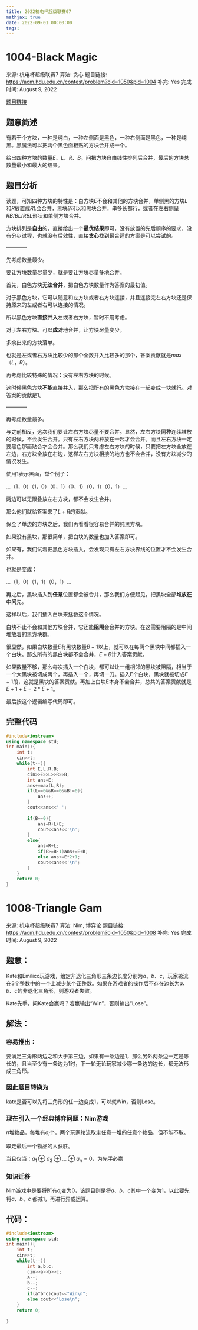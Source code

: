 ```yaml
---
title: 2022杭电杯超级联赛07
mathjax: true
date: 2022-09-01 00:00:00
tags:
---
```

# 1004-Black Magic

来源: 杭电杯超级联赛7
算法: 贪心
题目链接: https://acm.hdu.edu.cn/contest/problem?cid=1050&pid=1004
补完: Yes
完成时间: August 9, 2022

[题目链接](https://acm.hdu.edu.cn/contest/problem?cid=1050&pid=1004)

## 题意简述

有若干个方块，一种是纯白，一种左侧面是黑色，一种右侧面是黑色，一种是纯黑。黑魔法可以把两个黑色面相贴的方块合并成一个。

给出四种方块的数量$E、L、R、B$。问把方块自由线性排列后合并，最后的方块总数量最小和最大的结果。

## 题目分析

读题，可知四种方块的特性是：白方块$E$不会和其他的方块合并，单侧黑的方块$L$和$R$放置成$RL$会合并，黑块$B$可以和黑块合并，串多长都行，或者在左右侧呈$RB/BL/RBL$形状和单侧方块合并。

方块排列是**自由**的，直接给出一个**最优结果**即可，没有放置的先后顺序的要求，没有分步过程，也就没有后效性，直接**贪心**找到最合适的方案是可以尝试的。

————

先考虑数量最少。

要让方块数量尽量少，就是要让方块尽量多地合并。

首先，白色方块**无法合并**，把白色方块数量作为答案的最初值。

对于黑色方块，它可以随意和左方块或者右方块连接，并且连接完左右方块还是保持原来的左或者右可以连接的情况。

所以黑色方块**直接并入**左或者右方块，暂时不用考虑。

对于左右方块。可以**成对**地合并，让方块尽量变少。

多余出来的方块落单。

也就是左或者右方块比较少的那个全数并入比较多的那个，答案贡献就是$max（L，R）$。

再考虑比较特殊的情况：没有左右方块的时候。

这时候黑色方块**不能**直接并入，那么把所有的黑色方块接在一起变成一块就行。对答案的贡献是$1$。

————

再考虑数量最多。

与之前相反，这次我们要让左右方块尽量不要合并。显然，左右方块**同种**连续堆放的时候，不会发生合并。只有左右方块两种放在一起才会合并。而且左右方块一定要黑色那面贴合才会合并。那么我们只考虑左右方块的时候，只要把左方块全放在左边，右方块全放在右边，这样左右方块相接的地方也不会合并，没有方块减少的情况发生。

使用1表示黑面，举个例子：

…（1，0）（1，0）（0，1）（0，1）（0，1）（0，1）…

两边可以无限叠放左右方块，都不会发生合并。

那么他们就给答案来了$L+R$的贡献。

保全了单边的方块之后，我们再看看很容易合并的纯黑方块。

如果没有黑块，那很简单，把白块的数量也加入答案即可。

如果有，我们试着把黑色方块插入，会发现只有左右方块界线的位置才不会发生合并。

也就是变成：

…（1，0）（1，1）（0，1）…

再之后，黑块插入到**任意**位置都会被合并，那么我们方便起见，把黑块全部**堆放在中间**先。

这样以后，我们插入白块来拯救这个情况。

白块不止不会和其他方块合并，它还能**阻隔**会合并的方块。在这需要阻隔的是中间堆放着的黑方块群。

很显然，如果白块数量$E$有黑块数量$B-1$以上，就可以在每两个黑块中间都插入一个白块。那么所有的黑白块都不会合并，$E+B$计入答案贡献。

如果数量不够，那么每次插入一个白块，都可以让一组相邻的黑块被阻隔，相当于一个大黑块被切成两个，再插入一个，再切一刀。插入E个白块，黑块就被切成$E+1$段，这就是黑块的答案贡献。再加上白块E本身不会合并，总共的答案贡献就是$E+1+E=2*E+1$。

最后按这个逻辑编写代码即可。

## 完整代码

```cpp
#include<iostream>
using namespace std;
int main(){
	int t;
	cin>>t;
	while(t--){
		int E,L,R,B;
		cin>>E>>L>>R>>B;
		int ans=E;
		ans+=max(L,R);
		if(L==0&&R==0&&B!=0){
			ans++;
		}
		cout<<ans<<' ';
		
		if(B==0){
			ans=R+L+E;
			cout<<ans<<'\n';
		}
		else{
			ans=R+L;
			if(E>=B-1)ans+=E+B;
			else ans+=E*2+1;
			cout<<ans<<'\n';
		}
	}
	return 0;
}
```
# 1008-Triangle Gam

来源: 杭电杯超级联赛7
算法: Nim, 博弈论
题目链接: https://acm.hdu.edu.cn/contest/problem?cid=1050&pid=1008
补完: Yes
完成时间: August 9, 2022

## 题意：

Kate和Emilico玩游戏，给定非退化三角形三条边长度分别为$a、b、c$，玩家轮流在$3$个整数中的一个上减少某个正整数。如果在游戏者的操作后不存在边长为$a、b、c$的非退化三角形，则游戏者失败。

Kate先手，问Kate会赢吗？若赢输出“Win”，否则输出“Lose”。

## 解法：

### 容易推出：

要满足三角形两边之和大于第三边，如果有一条边是1，那么另外两条边一定是等长的，且当至少有一条边为1时，下一轮无论玩家减少哪一条边的边长，都无法形成三角形。

### 因此题目转换为

kate是否可以先将三角形的任一边变成1，可以就Win，否则Lose。

### 现在引入一个经典博弈问题：Nim游戏

$n$堆物品，每堆有$a_i$个，两个玩家轮流取走任意一堆的任意个物品，但不能不取。

取走最后一个物品的人获胜。

当且仅当：$a_1\oplus a_2 \oplus ...\oplus a_n = 0$，为先手必赢

### 知识迁移

Nim游戏中是要将所有$a_i$变为0，该题目则是将$a、b、c$其中一个变为1，以此要先将$a、b、c$ 都减1，再进行异或运算。

## 代码：

```cpp
#include<iostream>
using namespace std;
int main(){
	int t;
	cin>>t;
	while(t--){
		int a,b,c; 
		cin>>a>>b>>c;
		a--;
		b--;
		c--;
		if(a^b^c)cout<<"Win\n";
		else cout<<"Lose\n"; 
	}
	return 0;
	
}
```
